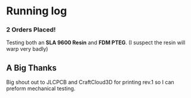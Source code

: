# Running log

### 2 Orders Placed!

Testing both an **SLA 9600 Resin** and **FDM  PTEG**. 
(I suspect the resin will warp very badly)

## A Big Thanks
Big shout out to JLCPCB and CraftCloud3D for printing rev.1 so I can preform mechanical testing.